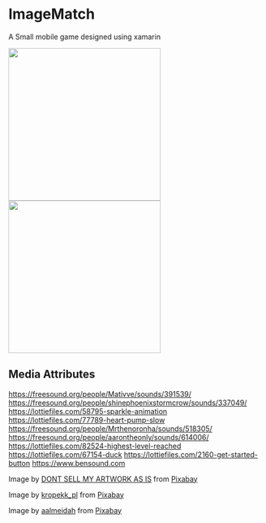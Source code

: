 # ImageMatch
A Small mobile game designed using xamarin

<img src="https://user-images.githubusercontent.com/36870488/162656617-383c87a3-7547-45f6-9f49-fcbe1e03584f.png" width="300"/> <img src="https://user-images.githubusercontent.com/36870488/162656662-2bfc376b-58af-4145-afa4-c829a9f0549f.png" width="300"/>


## Media Attributes


https://freesound.org/people/Mativve/sounds/391539/
https://freesound.org/people/shinephoenixstormcrow/sounds/337049/
https://lottiefiles.com/58795-sparkle-animation
https://lottiefiles.com/77789-heart-pump-slow
https://freesound.org/people/Mrthenoronha/sounds/518305/
https://freesound.org/people/aarontheonly/sounds/614006/
https://lottiefiles.com/82524-highest-level-reached
https://lottiefiles.com/67154-duck
https://lottiefiles.com/2160-get-started-button
https://www.bensound.com



Image by <a href="https://pixabay.com/users/annaliseart-7089643/?utm_source=link-attribution&amp;utm_medium=referral&amp;utm_campaign=image&amp;utm_content=4997623">DONT SELL MY ARTWORK AS IS</a> from <a href="https://pixabay.com/?utm_source=link-attribution&amp;utm_medium=referral&amp;utm_campaign=image&amp;utm_content=4997623">Pixabay</a>

Image by <a href="https://pixabay.com/users/kropekk_pl-114936/?utm_source=link-attribution&amp;utm_medium=referral&amp;utm_campaign=image&amp;utm_content=352165">kropekk_pl</a> from <a href="https://pixabay.com/?utm_source=link-attribution&amp;utm_medium=referral&amp;utm_campaign=image&amp;utm_content=352165">Pixabay</a>

Image by <a href="https://pixabay.com/users/aalmeidah-4277022/?utm_source=link-attribution&amp;utm_medium=referral&amp;utm_campaign=image&amp;utm_content=4558800">aalmeidah</a> from <a href="https://pixabay.com/?utm_source=link-attribution&amp;utm_medium=referral&amp;utm_campaign=image&amp;utm_content=4558800">Pixabay</a>


